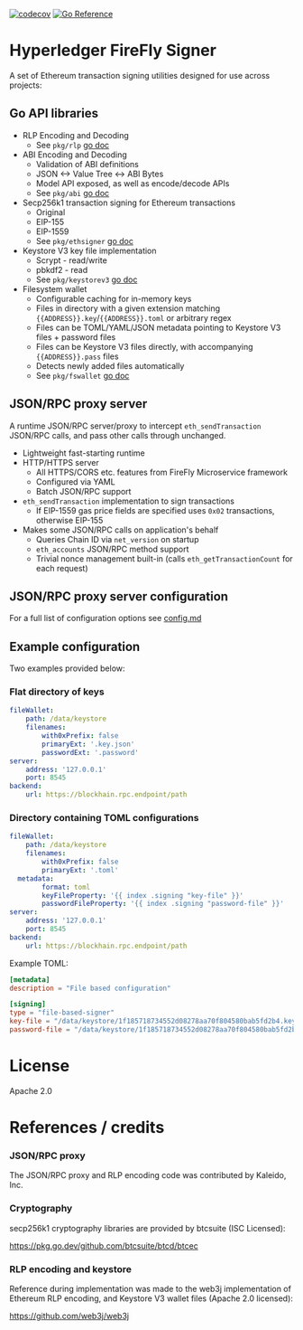 [![codecov](https://codecov.io/gh/hyperledger/firefly-signer/branch/main/graph/badge.svg?token=OEI8A08P0R)](https://codecov.io/gh/hyperledger/firefly-signer)
[![Go Reference](https://pkg.go.dev/badge/github.com/hyperledger/firefly-signer.svg)](https://pkg.go.dev/github.com/hyperledger/firefly-signer)

# Hyperledger FireFly Signer

A set of Ethereum transaction signing utilities designed for use across projects:

## Go API libraries

- RLP Encoding and Decoding
  - See `pkg/rlp` [go doc](https://pkg.go.dev/github.com/hyperledger/firefly-signer/pkg/rlp)
- ABI Encoding and Decoding
  - Validation of ABI definitions
  - JSON <-> Value Tree <-> ABI Bytes
  - Model API exposed, as well as encode/decode APIs
  - See `pkg/abi` [go doc](https://pkg.go.dev/github.com/hyperledger/firefly-signer/pkg/abi)
- Secp256k1 transaction signing for Ethereum transactions
  - Original
  - EIP-155
  - EIP-1559
  - See `pkg/ethsigner` [go doc](https://pkg.go.dev/github.com/hyperledger/firefly-signer/pkg/ethsigner)
- Keystore V3 key file implementation
  - Scrypt - read/write
  - pbkdf2 - read
  - See `pkg/keystorev3` [go doc](https://pkg.go.dev/github.com/hyperledger/firefly-signer/pkg/keystorev3)
- Filesystem wallet
  - Configurable caching for in-memory keys
  - Files in directory with a given extension matching `{{ADDRESS}}.key`/`{{ADDRESS}}.toml` or arbitrary regex
  - Files can be TOML/YAML/JSON metadata pointing to Keystore V3 files + password files
  - Files can be Keystore V3 files directly, with accompanying `{{ADDRESS}}.pass` files
  - Detects newly added files automatically
  - See `pkg/fswallet` [go doc](https://pkg.go.dev/github.com/hyperledger/firefly-signer/pkg/fswallet)

## JSON/RPC proxy server

A runtime JSON/RPC server/proxy to intercept `eth_sendTransaction` JSON/RPC calls, and pass other
calls through unchanged.

- Lightweight fast-starting runtime
- HTTP/HTTPS server
  - All HTTPS/CORS etc. features from FireFly Microservice framework
  - Configured via YAML
  - Batch JSON/RPC support
- `eth_sendTransaction` implementation to sign transactions
  - If EIP-1559 gas price fields are specified uses `0x02` transactions, otherwise EIP-155
- Makes some JSON/RPC calls on application's behalf
  - Queries Chain ID via `net_version` on startup
  - `eth_accounts` JSON/RPC method support
  - Trivial nonce management built-in (calls `eth_getTransactionCount` for each request)

## JSON/RPC proxy server configuration

For a full list of configuration options see [config.md](./config.md)

## Example configuration

Two examples provided below:

### Flat directory of keys

```yaml
fileWallet:
    path: /data/keystore
    filenames:
        with0xPrefix: false
        primaryExt: '.key.json'
        passwordExt: '.password'
server:
    address: '127.0.0.1'
    port: 8545
backend:
    url: https://blockhain.rpc.endpoint/path
```

### Directory containing TOML configurations

```yaml
fileWallet:
    path: /data/keystore
    filenames:
        with0xPrefix: false
        primaryExt: '.toml'
  metadata:
        format: toml
        keyFileProperty: '{{ index .signing "key-file" }}'
        passwordFileProperty: '{{ index .signing "password-file" }}'
server:
    address: '127.0.0.1'
    port: 8545
backend:
    url: https://blockhain.rpc.endpoint/path
```

Example TOML:

```toml
[metadata]
description = "File based configuration"

[signing]
type = "file-based-signer"
key-file = "/data/keystore/1f185718734552d08278aa70f804580bab5fd2b4.key.json"
password-file = "/data/keystore/1f185718734552d08278aa70f804580bab5fd2b4.pwd"

```

# License

Apache 2.0

# References / credits

### JSON/RPC proxy

The JSON/RPC proxy and RLP encoding code was contributed by Kaleido, Inc.

### Cryptography

secp256k1 cryptography libraries are provided by btcsuite (ISC Licensed):

https://pkg.go.dev/github.com/btcsuite/btcd/btcec

### RLP encoding and keystore

Reference during implementation was made to the web3j implementation of Ethereum
RLP encoding, and Keystore V3 wallet files (Apache 2.0 licensed):

https://github.com/web3j/web3j

